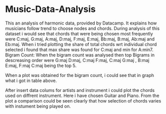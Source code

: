 # Music-Data-Analysis
This an analysis of harmonic data, provided by Datacamp. It explains how musicians follow trend to choose nodes and chords.
During analysis of this dataset i would see that chords that were being chosen most frequently were C:maj, G:maj, A:maj, D:maj, F:maj, E:maj, Bb:maj, B:maj, Ab:maj and Eb:maj. When i tried plotting the share of total chords wrt individual chord selected i found that max share was found for C:maj and min for A:min7. 
 Bigram Count: When the bigram count was analysed then top Bigrams in descreasing order were G:maj D:maj, C:maj F:maj, C:maj G:maj	, B:maj E:maj, F:maj C:maj being the top 5. 
 
 When a plot was obtained for the bigram count, i could see that in graph what i got in table above. 
 
 After insert data colums for artists and instrument i could plot the chords used on diffrent instrument. Here i have chosen Guitar and Piano. From the plot a comparison could be 
 seen clearly that how selection of chords varies with instument being played on.
